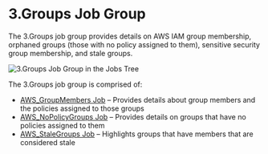 # 3.Groups Job Group

The 3.Groups job group provides details on AWS IAM group membership, orphaned groups (those with no
policy assigned to them), sensitive security group membership, and stale groups.

![3.Groups Job Group in the Jobs Tree](/img/product_docs/accessanalyzer/admin/hostmanagement/jobstree.webp)

The 3.Groups job group is comprised of:

- [AWS_GroupMembers Job](/docs/accessanalyzer/12.0/solutions/aws/groups/aws_groupmembers.md) – Provides details about group members and the
  policies assigned to those groups
- [AWS_NoPolicyGroups Job](/docs/accessanalyzer/12.0/solutions/aws/groups/aws_nopolicygroups.md) – Provides details on groups that have no policies
  assigned to them
- [AWS_StaleGroups Job](/docs/accessanalyzer/12.0/solutions/aws/groups/aws_stalegroups.md) – Highlights groups that have members that are
  considered stale
